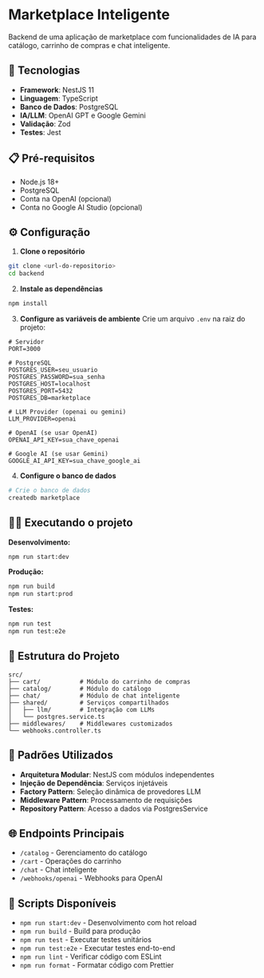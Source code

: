 # Marketplace Inteligente

Backend de uma aplicação de marketplace com funcionalidades de IA para catálogo, carrinho de compras e chat inteligente.

## 🚀 Tecnologias

- **Framework**: NestJS 11
- **Linguagem**: TypeScript
- **Banco de Dados**: PostgreSQL
- **IA/LLM**: OpenAI GPT e Google Gemini
- **Validação**: Zod
- **Testes**: Jest

## 📋 Pré-requisitos

- Node.js 18+
- PostgreSQL
- Conta na OpenAI (opcional)
- Conta no Google AI Studio (opcional)

## ⚙️ Configuração

1. **Clone o repositório**

```bash
git clone <url-do-repositorio>
cd backend
```

2. **Instale as dependências**

```bash
npm install
```

3. **Configure as variáveis de ambiente**
   Crie um arquivo `.env` na raiz do projeto:

```env
# Servidor
PORT=3000

# PostgreSQL
POSTGRES_USER=seu_usuario
POSTGRES_PASSWORD=sua_senha
POSTGRES_HOST=localhost
POSTGRES_PORT=5432
POSTGRES_DB=marketplace

# LLM Provider (openai ou gemini)
LLM_PROVIDER=openai

# OpenAI (se usar OpenAI)
OPENAI_API_KEY=sua_chave_openai

# Google AI (se usar Gemini)
GOOGLE_AI_API_KEY=sua_chave_google_ai
```

4. **Configure o banco de dados**

```bash
# Crie o banco de dados
createdb marketplace
```

## 🏃‍♂️ Executando o projeto

**Desenvolvimento:**

```bash
npm run start:dev
```

**Produção:**

```bash
npm run build
npm run start:prod
```

**Testes:**

```bash
npm run test
npm run test:e2e
```

## 📁 Estrutura do Projeto

```
src/
├── cart/           # Módulo do carrinho de compras
├── catalog/        # Módulo do catálogo
├── chat/           # Módulo de chat inteligente
├── shared/         # Serviços compartilhados
│   ├── llm/        # Integração com LLMs
│   └── postgres.service.ts
├── middlewares/    # Middlewares customizados
└── webhooks.controller.ts
```

## 🔧 Padrões Utilizados

- **Arquitetura Modular**: NestJS com módulos independentes
- **Injeção de Dependência**: Serviços injetáveis
- **Factory Pattern**: Seleção dinâmica de provedores LLM
- **Middleware Pattern**: Processamento de requisições
- **Repository Pattern**: Acesso a dados via PostgresService

## 🌐 Endpoints Principais

- `/catalog` - Gerenciamento do catálogo
- `/cart` - Operações do carrinho
- `/chat` - Chat inteligente
- `/webhooks/openai` - Webhooks para OpenAI

## 📝 Scripts Disponíveis

- `npm run start:dev` - Desenvolvimento com hot reload
- `npm run build` - Build para produção
- `npm run test` - Executar testes unitários
- `npm run test:e2e` - Executar testes end-to-end
- `npm run lint` - Verificar código com ESLint
- `npm run format` - Formatar código com Prettier
